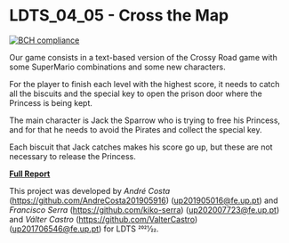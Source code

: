 # LDTS_04_05 - Cross the Map

[![BCH compliance](https://bettercodehub.com/edge/badge/FEUP-LDTS-2021/ldts-project-assignment-g0405?branch=main&token=e13264603f79bc7b3a224eb89e8f866e44f94999)](https://bettercodehub.com/)

Our game consists in a text-based version of the Crossy Road game with some SuperMario combinations and some new characters.

For the player to finish each level with the highest score, it needs to catch all the biscuits and the special key to open the prison door where the Princess is being kept.

The main character is Jack the Sparrow who is trying to free his Princess, and for that he needs to avoid the Pirates and collect the special key.

Each biscuit that Jack catches makes his score go up, but these are not necessary to release the Princess.

[**Full Report**](docs/README.md)

This project was developed by _André Costa_ (https://github.com/AndreCosta201905916) (up201905016@fe.up.pt) and _Francisco Serra_ (https://github.com/kiko-serra) (up202007723@fe.up.pt) and _Válter Castro_ (https://github.com/ValterCastro) (up201706546@fe.up.pt) for LDTS 2021⁄22.
